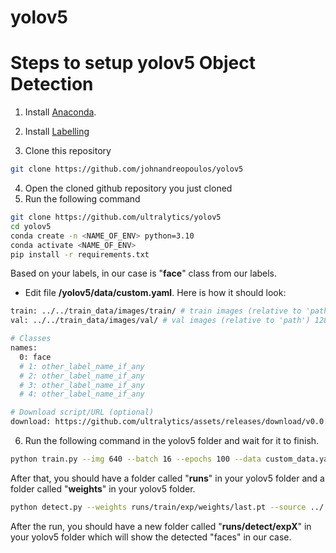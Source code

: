 # yolov5

# Steps to setup yolov5 Object Detection
1. Install [Anaconda](https://www.anaconda.com/).
2. Install [Labelling](https://github.com/ultralytics/yolov5/wiki/Labeling)

3. Clone this repository
```bash
git clone https://github.com/johnandreopoulos/yolov5
```

4. Open the cloned github repository you just cloned
5. Run the following command
```bash
git clone https://github.com/ultralytics/yolov5
cd yolov5
conda create -n <NAME_OF_ENV> python=3.10
conda activate <NAME_OF_ENV>
pip install -r requirements.txt
```

Based on your labels, in our case is "<b>face</b>" class from our labels.
- Edit file <b>/yolov5/data/custom.yaml</b>. Here is how it should look:
```bash
train: ../../train_data/images/train/ # train images (relative to 'path') 128 images
val: ../../train_data/images/val/ # val images (relative to 'path') 128 images

# Classes
names:
  0: face
  # 1: other_label_name_if_any
  # 2: other_label_name_if_any
  # 3: other_label_name_if_any
  # 4: other_label_name_if_any

# Download script/URL (optional)
download: https://github.com/ultralytics/assets/releases/download/v0.0.0/coco128.zip
```

6. Run the following command in the yolov5 folder and wait for it to finish.
```bash
python train.py --img 640 --batch 16 --epochs 100 --data custom_data.yaml --weights yolov5s.pt --nosave --cache
```

After that, you should have a folder called "<b>runs</b>" in your yolov5 folder and a folder called "<b>weights</b>" in your yolov5 folder.
```bash
python detect.py --weights runs/train/exp/weights/last.pt --source ../../train_data/images
```

After the run, you should have a new folder called "<b>runs/detect/expX</b>" in your yolov5 folder which will show the detected "faces" in our case.